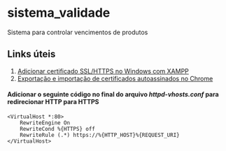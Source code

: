 # sistema_validade
Sistema para controlar vencimentos de produtos

## Links úteis
1. [Adicionar certificado SSL/HTTPS no Windows com XAMPP](https://www.webig.pro.br/certificado-ssl-https-windows-xampp/)
1. [Exportação e importação de certificados autoassinados no Chrome](https://www.pico.net/kb/how-do-you-get-chrome-to-accept-a-self-signed-certificate)

#### Adicionar o seguinte código no final do arquivo *httpd-vhosts.conf* para redirecionar HTTP para HTTPS
```
<VirtualHost *:80>
    RewriteEngine On
    RewriteCond %{HTTPS} off
    RewriteRule (.*) https://%{HTTP_HOST}%{REQUEST_URI}
</VirtualHost>
```